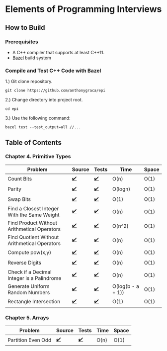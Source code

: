 # Elements of Programming Interviews

## How to Build
### Prerequisites
* A C++ compiler that supports at least C++11.
* [Bazel](https://bazel.build) build system
### Compile and Test C++ Code with Bazel
1.) Git clone repository.  
```
git clone https://github.com/anthonygraca/epi
```
2.) Change directory into project root.  
```
cd epi
```
3.) Use the following command: 
```
bazel test --test_output=all //...
```  

## Table of Contents
### Chapter 4. Primitive Types
| Problem | Source | Tests | Time | Space |
|---------|--------|-------|------|-------|
| Count Bits | [:heavy_check_mark:](https://github.com/anthonygraca/epi/blob/main/src/main/data-structures-and-algorithms/primitive-types/counting-bits.h) | [:heavy_check_mark:](https://github.com/anthonygraca/epi/blob/main/src/test/data-structures-and-algorithms/primitive-types/counting-bits-test.cc) | O(n) | O(1) |
| Parity  | [:heavy_check_mark:](https://github.com/anthonygraca/epi/blob/main/src/main/data-structures-and-algorithms/primitive-types/parity.h) | [:heavy_check_mark:](https://github.com/anthonygraca/epi/blob/main/src/test/data-structures-and-algorithms/primitive-types/parity-test.cc) | O(logn) | O(1) |
| Swap Bits  | [:heavy_check_mark:](https://github.com/anthonygraca/epi/blob/main/src/main/data-structures-and-algorithms/primitive-types/swap-bits.h) | [:heavy_check_mark:](https://github.com/anthonygraca/epi/blob/main/src/test/data-structures-and-algorithms/primitive-types/swap-bits-test.cc) | O(1) | O(1) |
| Find a Closest Integer With the Same Weight | [:heavy_check_mark:](https://github.com/anthonygraca/epi/blob/main/src/main/data-structures-and-algorithms/primitive-types/closest-integer-same-weight.h) | [:heavy_check_mark:](https://github.com/anthonygraca/epi/blob/main/src/test/data-structures-and-algorithms/primitive-types/closest-integer-same-weight-test.cc) | O(n) | O(1) |
| Find Product Without Arithmetical Operators | [:heavy_check_mark:](https://github.com/anthonygraca/epi/blob/main/src/main/data-structures-and-algorithms/primitive-types/product-without-arithmetical-operators.h) | [:heavy_check_mark:](https://github.com/anthonygraca/epi/blob/main/src/test/data-structures-and-algorithms/primitive-types/product-without-arithmetical-operators-test.cc) | O(n^2) | O(1) |
| Find Quotient Without Arithmetical Operators | [:heavy_check_mark:](https://github.com/anthonygraca/epi/blob/main/src/main/data-structures-and-algorithms/primitive-types/quotient-without-arithmetical-operators.h) | [:heavy_check_mark:](https://github.com/anthonygraca/epi/blob/main/src/test/data-structures-and-algorithms/primitive-types/quotient-without-arithmetical-operators-test.cc) | O(n) | O(1) |
| Compute pow(x,y) | [:heavy_check_mark:](https://github.com/anthonygraca/epi/blob/main/src/main/data-structures-and-algorithms/primitive-types/compute-pow.h) | [:heavy_check_mark:](https://github.com/anthonygraca/epi/blob/main/src/test/data-structures-and-algorithms/primitive-types/compute-pow-test.cc) | O(n) | O(1) |
| Reverse Digits | [:heavy_check_mark:](https://github.com/anthonygraca/epi/blob/main/src/main/data-structures-and-algorithms/primitive-types/reverse-digits.h) | [:heavy_check_mark:](https://github.com/anthonygraca/epi/blob/main/src/test/data-structures-and-algorithms/primitive-types/reverse-digits-test.cc) | O(n) | O(1) |
| Check if a Decimal Integer is a Palindrome | [:heavy_check_mark:](https://github.com/anthonygraca/epi/blob/main/src/main/data-structures-and-algorithms/primitive-types/decimal-palindrome.h) | [:heavy_check_mark:](https://github.com/anthonygraca/epi/blob/main/src/test/data-structures-and-algorithms/primitive-types/decimal-palindrome-test.cc) | O(n) | O(1) |
| Generate Uniform Random Numbers | [:heavy_check_mark:](https://github.com/anthonygraca/epi/blob/main/src/main/data-structures-and-algorithms/primitive-types/generate-random-numbers.h) | [:heavy_check_mark:](https://github.com/anthonygraca/epi/blob/main/src/test/data-structures-and-algorithms/primitive-types/generate-random-numbers-test.cc) | O(log(b - a + 1)) | O(1) |
| Rectangle Intersection | [:heavy_check_mark:](https://github.com/anthonygraca/epi/blob/main/src/main/data-structures-and-algorithms/primitive-types/rectangle-intersection.h) | [:heavy_check_mark:](https://github.com/anthonygraca/epi/blob/main/src/test/data-structures-and-algorithms/primitive-types/rectangle-intersection-test.cc) | O(1) | O(1) |

### Chapter 5. Arrays
| Problem | Source | Tests | Time | Space |
|---------|--------|-------|------|-------|
| Partition Even Odd | [:heavy_check_mark:](https://github.com/anthonygraca/epi/blob/main/src/main/data-structures-and-algorithms/arrays/even-odd.h) | [:heavy_check_mark:](https://github.com/anthonygraca/epi/blob/main/src/test/data-structures-and-algorithms/arrays/even-odd-test.cc) | O(n) | O(1) |
